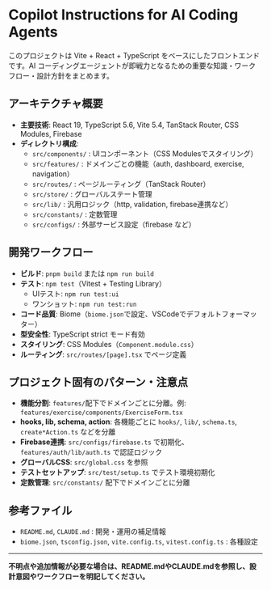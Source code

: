 # Copilot Instructions for AI Coding Agents

このプロジェクトは Vite + React + TypeScript をベースにしたフロントエンドです。AI コーディングエージェントが即戦力となるための重要な知識・ワークフロー・設計方針をまとめます。

## アーキテクチャ概要
- **主要技術**: React 19, TypeScript 5.6, Vite 5.4, TanStack Router, CSS Modules, Firebase
- **ディレクトリ構成**:
  - `src/components/` : UIコンポーネント（CSS Modulesでスタイリング）
  - `src/features/` : ドメインごとの機能（auth, dashboard, exercise, navigation）
  - `src/routes/` : ページルーティング（TanStack Router）
  - `src/store/` : グローバルステート管理
  - `src/lib/` : 汎用ロジック（http, validation, firebase連携など）
  - `src/constants/` : 定数管理
  - `src/configs/` : 外部サービス設定（firebase など）

## 開発ワークフロー
- **ビルド**: `pnpm build` または `npm run build`
- **テスト**: `npm test`（Vitest + Testing Library）
  - UIテスト: `npm run test:ui`
  - ワンショット: `npm run test:run`
- **コード品質**: Biome（`biome.json`で設定、VSCodeでデフォルトフォーマッター）
- **型安全性**: TypeScript strict モード有効
- **スタイリング**: CSS Modules（`Component.module.css`）
- **ルーティング**: `src/routes/[page].tsx` でページ定義

## プロジェクト固有のパターン・注意点
- **機能分割**: `features/`配下でドメインごとに分離。例: `features/exercise/components/ExerciseForm.tsx`
- **hooks, lib, schema, action**: 各機能ごとに `hooks/`, `lib/`, `schema.ts`, `create*Action.ts` などを分離
- **Firebase連携**: `src/configs/firebase.ts` で初期化、`features/auth/lib/auth.ts` で認証ロジック
- **グローバルCSS**: `src/global.css` を参照
- **テストセットアップ**: `src/test/setup.ts` でテスト環境初期化
- **定数管理**: `src/constants/` 配下でドメインごとに分離

## 参考ファイル
- `README.md`, `CLAUDE.md` : 開発・運用の補足情報
- `biome.json`, `tsconfig.json`, `vite.config.ts`, `vitest.config.ts` : 各種設定

---

**不明点や追加情報が必要な場合は、README.mdやCLAUDE.mdを参照し、設計意図やワークフローを明記してください。**
